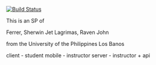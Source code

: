 [![Build Status](https://secure.travis-ci.org/wildtron/focus.png)](http://travis-ci.org/wildtron/focus)


This is an SP of

Ferrer, Sherwin Jet
Lagrimas, Raven John

from the University of the Philippines Los Banos


client - student
mobile - instructor
server - instructor + api
